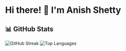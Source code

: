 # Hi there! 👋 I'm Anish Shetty

## 📊 GitHub Stats
![GitHub Streak](https://github-readme-streak-stats.herokuapp.com/?user=anishshetty6&theme=dark)
![Top Languages](https://github-readme-stats.vercel.app/api/top-langs/?username=anishshetty6&layout=compact&theme=dark)

